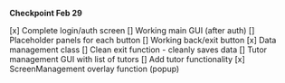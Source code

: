 **Checkpoint Feb 29**

[x] Complete login/auth screen
[] Working main GUI (after auth)
    [] Placeholder panels for each button
    [] Working back/exit button
[x] Data management class
[] Clean exit function - cleanly saves data
[] Tutor management GUI with list of tutors
[] Add tutor functionality
    [x] ScreenManagement overlay function (popup)